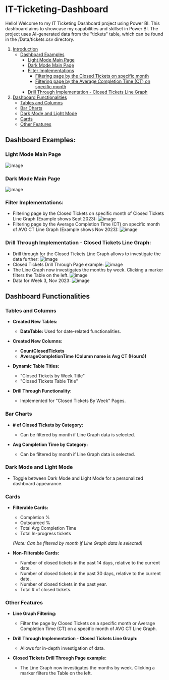 # IT-Ticketing-Dashboard

Hello! Welcome to my IT Ticketing Dashboard project using Power BI. This dashboard aims to showcase my capabilities and skillset in Power BI. The project uses AI-generated data from the "tickets" table, which can be found in the /Data/tickets.csv directory.

1. [Introduction](#introduction)
   - [Dashboard Examples](#dashboard-examples)
     - [Light Mode Main Page](#light-mode-main-page)
     - [Dark Mode Main Page](#dark-mode-main-page)
     - [Filter Implementations](#filter-implementations)
       - [Filtering page by the Closed Tickets on specific month](#filtering-page-by-the-closed-tickets-on-specific-month)
       - [Filtering page by the Average Completion Time (CT) on specific month](#filtering-page-by-the-average-completion-time-ct-on-specific-month)
     - [Drill Through Implementation - Closed Tickets Line Graph](#drill-through-implementation---closed-tickets-line-graph)
2. [Dashboard Functionalities](#dashboard-functionalities)
   - [Tables and Columns](#tables-and-columns)
   - [Bar Charts](#bar-charts)
   - [Dark Mode and Light Mode](#dark-mode-and-light-mode)
   - [Cards](#cards)
   - [Other Features](#other-features)
     
## Dashboard Examples:
### Light Mode Main Page
![image](https://github.com/Dfria/IT-Ticketing-Dashboard/assets/90019629/d61d8e63-8f9e-4dc4-8feb-28ff4cfba5e3)

### Dark Mode Main Page
![image](https://github.com/Dfria/IT-Ticketing-Dashboard/assets/90019629/16720993-96bc-4886-99bf-5e205e72ebbf)

### Filter Implementations:
- Filtering page by the Closed Tickets on specific month of Closed Tickets Line Graph (Example shows Sept 2023):
![image](https://github.com/Dfria/IT-Ticketing-Dashboard/assets/90019629/e1ed877d-dc7f-4d77-8786-be32b66b00d6)
- Filtering page by the Average Completion Time (CT) on specific month of AVG CT Line Graph (Example shows Nov 2023):
![image](https://github.com/Dfria/IT-Ticketing-Dashboard/assets/90019629/787bcf27-3b86-4cc7-ae2d-94cfee601405)

### Drill Through Implementation - Closed Tickets Line Graph:
- Drill through for the Closed Tickets Line Graph allows to investigate the data further:
![image](https://github.com/Dfria/IT-Ticketing-Dashboard/assets/90019629/1f3e4e30-7b8c-4981-a220-ae09ddafc2c1)
- Closed Tickets Drill Through Page example:
![image](https://github.com/Dfria/IT-Ticketing-Dashboard/assets/90019629/aa5f220a-708e-4203-aaa3-d9a216e2c65e)
- The Line Graph now investigates the months by week. Clicking a marker filters the Table on the left.
![image](https://github.com/Dfria/IT-Ticketing-Dashboard/assets/90019629/e2e64512-ee99-4f4d-8aff-c9ca59059740)
- Data for Week 3, Nov 2023:
![image](https://github.com/Dfria/IT-Ticketing-Dashboard/assets/90019629/0c187405-b389-4e4e-9918-39bec3b29669)

## Dashboard Functionalities

### Tables and Columns

- **Created New Tables:**
  - **DateTable:** Used for date-related functionalities.

- **Created New Columns:**
  - **CountClosedTickets**
  - **AverageCompletionTime (Column name is Avg CT (Hours))**
  
- **Dynamic Table Titles:**
  - "Closed Tickets by Week Title"
  - "Closed Tickets Table Title"
  
- **Drill Through Functionality:**
  - Implemented for "Closed Tickets By Week" Pages.

### Bar Charts

- **# of Closed Tickets by Category:**
  - Can be filtered by month if Line Graph data is selected.

- **Avg Completion Time by Category:**
  - Can be filtered by month if Line Graph data is selected.

### Dark Mode and Light Mode

- Toggle between Dark Mode and Light Mode for a personalized dashboard appearance.

### Cards

- **Filterable Cards:**
  - Completion %
  - Outsourced %
  - Total Avg Completion Time
  - Total In-progress tickets

  *(Note: Can be filtered by month if Line Graph data is selected)*

- **Non-Filterable Cards:**
  - Number of closed tickets in the past 14 days, relative to the current date.
  - Number of closed tickets in the past 30 days, relative to the current date.
  - Number of closed tickets in the past year.
  - Total # of closed tickets.

### Other Features

- **Line Graph Filtering:**
  - Filter the page by Closed Tickets on a specific month or Average Completion Time (CT) on a specific month of AVG CT Line Graph.

- **Drill Through Implementation - Closed Tickets Line Graph:**
  - Allows for in-depth investigation of data.

- **Closed Tickets Drill Through Page example:**
  - The Line Graph now investigates the months by week. Clicking a marker filters the Table on the left.












